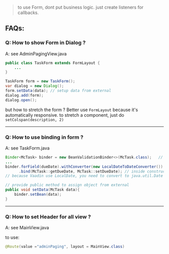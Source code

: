 


> to use Form, dont put business logic. just create listeners for callbacks.


## FAQs:

### Q: How to show Form in Dialog ?

A: see AdminPagingView.java

```java
public class TaskForm extends FormLayout {
    ...
}

TaskForm form = new TaskForm();
var dialog = new Dialog();
form.setData(data); // setup data from external
dialog.add(form);
dialog.open();
```

but how to stretch the form ? Better use `FormLayout` because it's automatically responsive.
to stretch a component, just do `setColspan(description, 2)`

---
### Q: How to use binding in form ?

A: see TaskForm.java
```java
Binder<McTask> binder = new BeanValidationBinder<>(McTask.class);   // global 
...
binder.forField(dueDate).withConverter(new LocalDateToDateConverter())
      .bind(McTask::getDueDate, McTask::setDueDate); // inside constructor
// because Vaadin use LocalDate, you need to convert to java.util.Date using LocalDateToDateConverter

// provide public method to assign object from external
public void setData(McTask data){
    binder.setBean(data);
}
```


---
### Q: How to set Header for all view ?

A: see MainView.java

to use:
```java
@Route(value ="adminPaging", layout = MainView.class)
```
